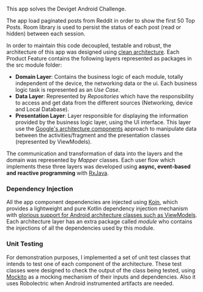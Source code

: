 This app solves the Deviget Android Challenge.

The app load paginated posts from Reddit in order to show the first 50 Top Posts. Room library is used to persist the status of each post (read or hidden) between each session.

In order to maintain this code decoupled, testable and robust, the architecture of this app was designed using [clean architecture](http://blog.cleancoder.com/uncle-bob/2012/08/13/the-clean-architecture.html). Each Product Feature contains the following layers represented as packages in the src module folder:
- **Domain Layer**: Contains the business logic of each module, totally independent of the device, the networking data or the ui. Each business logic task is represented as an *Use Case*.
- **Data Layer**: Represented by *Repositories* which have the responsibility to access and get data from the different sources (Networking, device and Local Database).
- **Presentation Layer**: Layer responsible for displaying the information provided by the business logic layer, using the UI interface. This layer use the [Google's architecture components](https://developer.android.com/topic/libraries/architecture/) approach to manipulate data between the activities/fragment and the presentation classes (represented by ViewModels).

The communication and transformation of data into the layers and the domain was represented by *Mapper* classes. Each user flow which implements these three layers was developed using **async, event-based and reactive programming** with [RxJava](https://github.com/ReactiveX/RxJava).

### Dependency Injection
All the app component dependencies are injected using [Koin](https://insert-koin.io/), which provides a lightweight and pure Kotlin dependency injection mechanism with [glorious support for Android architecture classes such as ViewModels](https://insert-koin.io/docs/1.0/documentation/reference/index.html#_architecture_components_with_koin_viewmodel). Each architecture layer has an extra package called *module* who contains the injections of all the dependencies used by this module.

### Unit Testing
For demonstration purposes, I implemented a set of unit test classes that intends to test one of each component of the architecture. These test classes were designed to check the output of the class being tested, using [Mockito](https://site.mockito.org/) as a mocking mechanism of their inputs and dependencies. Also it uses Robolectric when Android instrumented artifacts are needed.